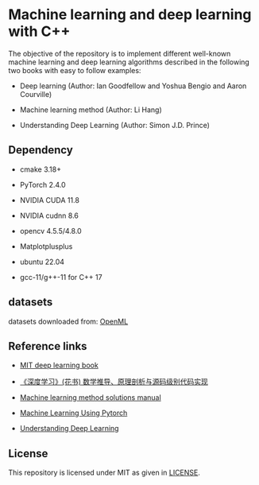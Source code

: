# Machine learning and deep learning with C++

The objective of the repository is to implement different well-known machine learning and deep learning algorithms described in the following two books with easy to follow examples:
 
- Deep learning (Author: Ian Goodfellow and Yoshua Bengio and Aaron Courville)

- Machine learning method (Author: Li Hang)

- Understanding Deep Learning (Author: Simon J.D. Prince)

## Dependency

- cmake 3.18+

- PyTorch 2.4.0

- NVIDIA CUDA 11.8

- NVIDIA cudnn 8.6

- opencv 4.5.5/4.8.0

- Matplotplusplus

- ubuntu 22.04

- gcc-11/g++-11 for C++ 17


## datasets

datasets downloaded from: [OpenML](https://openml.org/)

## Reference links
- [MIT deep learning book](https://www.deeplearningbook.org/)

- [《深度学习》(花书) 数学推导、原理剖析与源码级别代码实现](https://github.com/MingchaoZhu/DeepLearning)

- [Machine learning method solutions manual](https://github.com/datawhalechina/statistical-learning-method-solutions-manual)

- [Machine Learning Using Pytorch](https://github.com/Mayurji/MLWithPytorch)

- [Understanding Deep Learning](https://github.com/udlbook/udlbook)


## License
This repository is licensed under MIT as given in [LICENSE](LICENSE).
